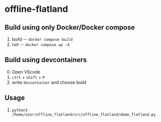 # offline-flatland

## Build using only Docker/Docker compose

1. build -- `docker compose build`
2. run -- `docker compose up -d`

## Build using devcontainers

0. Open VScode
1. `ctrl` + `shift` + `P`
2. write `devcontainer` and choose build


## Usage 

1. `python3 /home/user/offline_flatland/src/offline_flatland/demo_flatland.py`